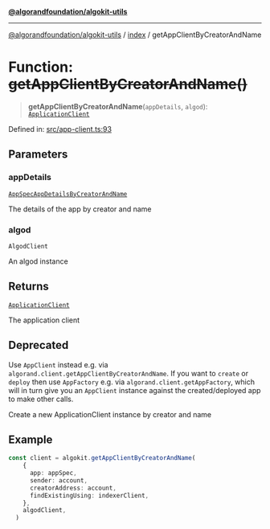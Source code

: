 [**@algorandfoundation/algokit-utils**](../../README.md)

***

[@algorandfoundation/algokit-utils](../../README.md) / [index](../README.md) / getAppClientByCreatorAndName

# Function: ~~getAppClientByCreatorAndName()~~

> **getAppClientByCreatorAndName**(`appDetails`, `algod`): [`ApplicationClient`](../../types/app-client/classes/ApplicationClient.md)

Defined in: [src/app-client.ts:93](https://github.com/algorandfoundation/algokit-utils-ts/blob/main/src/app-client.ts#L93)

## Parameters

### appDetails

[`AppSpecAppDetailsByCreatorAndName`](../../types/app-client/type-aliases/AppSpecAppDetailsByCreatorAndName.md)

The details of the app by creator and name

### algod

`AlgodClient`

An algod instance

## Returns

[`ApplicationClient`](../../types/app-client/classes/ApplicationClient.md)

The application client

## Deprecated

Use `AppClient` instead e.g. via `algorand.client.getAppClientByCreatorAndName`.
If you want to `create` or `deploy` then use `AppFactory` e.g. via `algorand.client.getAppFactory`,
which will in turn give you an `AppClient` instance against the created/deployed app to make other calls.

Create a new ApplicationClient instance by creator and name

## Example

```ts
const client = algokit.getAppClientByCreatorAndName(
    {
      app: appSpec,
      sender: account,
      creatorAddress: account,
      findExistingUsing: indexerClient,
    },
    algodClient,
  )
```
